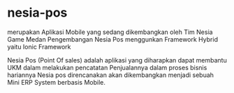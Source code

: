 # nesia-pos
merupakan Aplikasi Mobile yang sedang dikembangkan oleh Tim Nesia Game Medan
Pengembangan Nesia Pos menggunkan Framework Hybrid yaitu Ionic Framework

Nesia Pos (Point Of sales)
adalah aplikasi yang diharapkan dapat membantu UKM dalam melakukan pencatatan Penjualannya dalam proses bisnis hariannya
Nesia pos direncanakan akan dikembangkan menjadi sebuah Mini ERP System berbasis Mobile.

